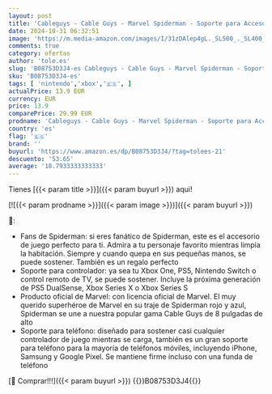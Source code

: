 ```yaml
---
layout: post
title: 'Cableguys - Cable Guys - Marvel Spiderman - Soporte para Accesorios de Juego y Soporte para teléfono para la mayoría de mandos  Xbox  Play Station  Nintendo Switch  y teléfono'
date: 2024-10-31 06:32:51
image: 'https://m.media-amazon.com/images/I/31zDAlep4gL._SL500_._SL400_.jpg'
comments: true
category: ofertas
author: 'tole.es'
slug: 'B08753D3J4-es Cableguys - Cable Guys - Marvel Spiderman - Soporte para...'
sku: 'B08753D3J4-es'
tags: [ 'nintendo','xbox','🇪🇸', ]
actualPrice: 13.9 EUR
currency: EUR
price: 13.9
comparePrice: 29.99 EUR
prodname: 'Cableguys - Cable Guys - Marvel Spiderman - Soporte para Accesorios de Juego y Soporte para teléfono para la mayoría de mandos  Xbox  Play Station  Nintendo Switch  y teléfono'
country: 'es'
flag: '🇪🇸'
brand: ''
buyurl: 'https://www.amazon.es/dp/B08753D3J4/?tag=tolees-21'
descuento: '53.65'
average: '18.7933333333333'
---
```


Tienes [{{< param title >}}]({{< param buyurl >}}) aqui!

[![{{< param prodname >}}]({{< param image >}})]({{< param buyurl >}})

🔎:

- Fans de Spiderman: si eres fanático de Spiderman, este es el accesorio de juego perfecto para ti. Admira a tu personaje favorito mientras limpia la habitación. Siempre y cuando quepa en sus pequeñas manos, se puede sostener. También es un regalo perfecto
- Soporte para controlador: ya sea tu Xbox One, PS5, Nintendo Switch o control remoto de TV, se puede sostener. Incluye la próxima generación de PS5 DualSense, Xbox Series X o Xbox Series S
- Producto oficial de Marvel: con licencia oficial de Marvel. El muy querido superhéroe de Marvel en su traje de Spiderman rojo y azul, Spiderman se une a nuestra popular gama Cable Guys de 8 pulgadas de alto
- Soporte para teléfono: diseñado para sostener casi cualquier controlador de juego mientras se carga, también es un gran soporte para teléfono para la mayoría de teléfonos móviles, incluyendo iPhone, Samsung y Google Pixel. Se mantiene firme incluso con una funda de teléfono

[🛒 Comprar!!!]({{< param buyurl >}})
{{<world>}}B08753D3J4{{</world>}}
